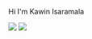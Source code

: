 Hi I'm Kawin Isaramala

<div>
  <img src="https://img.shields.io/badge/Instagram-linear-gradient(45deg, #405DE6, #5851DB, #833AB4, #C13584, #E1306C, #FD1D1D);?logo=instagram&logocolor=white">
  <img src="https://img.shields.io/badge/Facebook-blue?logo=facebook&logocolor=white">
</div>
